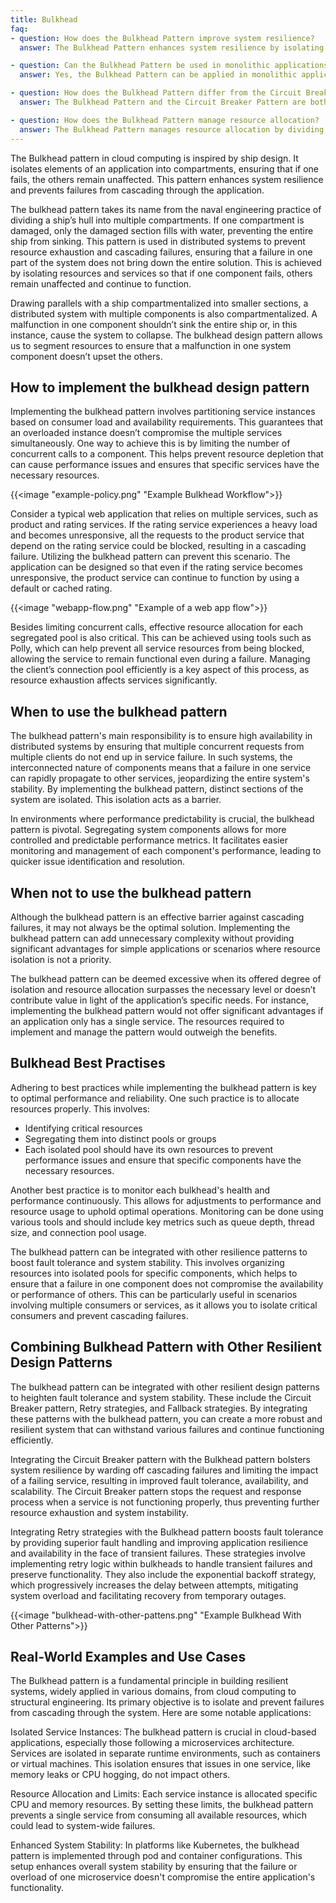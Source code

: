 ```yaml
---
title: Bulkhead
faq:
- question: How does the Bulkhead Pattern improve system resilience?
  answer: The Bulkhead Pattern enhances system resilience by isolating different parts of a system into separate areas or 'bulkheads'. This isolation ensures that if one part of the system fails or becomes overloaded, it doesn't cause a cascade of failures in other parts. By compartmentalizing the system, the Bulkhead Pattern helps maintain overall system stability and prevents localized issues from escalating into major outages.

- question: Can the Bulkhead Pattern be used in monolithic applications?
  answer: Yes, the Bulkhead Pattern can be applied in monolithic applications. Even though it is more commonly associated with microservices and distributed systems, the principle of isolating different components or functionalities can also be beneficial in a monolithic architecture. In such applications, it can help segregate different functional areas, manage resource allocation effectively, and prevent issues in one area from impacting the entire application.

- question: How does the Bulkhead Pattern differ from the Circuit Breaker Pattern?
  answer: The Bulkhead Pattern and the Circuit Breaker Pattern are both used to build resilient systems, but they address different aspects of resilience. The Bulkhead Pattern isolates parts of a system to prevent failures from affecting the entire system. In contrast, the Circuit Breaker Pattern is designed to prevent a system from repeatedly trying to execute an operation likely to fail. It 'trips' like an electrical circuit breaker to stop further attempts and allow the system to recover. While the Bulkhead Pattern is about compartmentalization, the Circuit Breaker Pattern is about failure detection and recovery.

- question: How does the Bulkhead Pattern manage resource allocation?
  answer: The Bulkhead Pattern manages resource allocation by dividing the system into isolated sections, each with its own set of resources. This division ensures that a high demand or failure in one section doesn't deplete resources for other system parts. It's particularly useful in scenarios where resources are limited, such as in cloud environments or containerized services, as it helps maintain a balanced distribution of resources and prevents one part of the system from monopolizing them.
---
```


The Bulkhead pattern in cloud computing is inspired by ship design. It isolates elements of an application into compartments, ensuring that if one fails, the others remain unaffected. This pattern enhances system resilience and prevents failures from cascading through the application.

<!--more-->

The bulkhead pattern takes its name from the naval engineering practice of dividing a ship’s hull into multiple compartments. If one compartment is damaged, only the damaged section fills with water, preventing the entire ship from sinking. This pattern is used in distributed systems to prevent resource exhaustion and cascading failures, ensuring that a failure in one part of the system does not bring down the entire solution. This is achieved by isolating resources and services so that if one component fails, others remain unaffected and continue to function.

Drawing parallels with a ship compartmentalized into smaller sections, a distributed system with multiple components is also compartmentalized. A malfunction in one component shouldn’t sink the entire ship or, in this instance, cause the system to collapse. The bulkhead design pattern allows us to segment resources to ensure that a malfunction in one system component doesn’t upset the others.

## How to implement the bulkhead design pattern

Implementing the bulkhead pattern involves partitioning service instances based on consumer load and availability requirements. This guarantees that an overloaded instance doesn’t compromise the multiple services simultaneously. One way to achieve this is by limiting the number of concurrent calls to a component. This helps prevent resource depletion that can cause performance issues and ensures that specific services have the necessary resources.

{{<image "example-policy.png" "Example Bulkhead Workflow">}}

Consider a typical web application that relies on multiple services, such as product and rating services. If the rating service experiences a heavy load and becomes unresponsive, all the requests to the product service that depend on the rating service could be blocked, resulting in a cascading failure. Utilizing the bulkhead pattern can prevent this scenario. The application can be designed so that even if the rating service becomes unresponsive, the product service can continue to function by using a default or cached rating.

{{<image "webapp-flow.png" "Example of a web app flow">}}

Besides limiting concurrent calls, effective resource allocation for each segregated pool is also critical. This can be achieved using tools such as Polly, which can help prevent all service resources from being blocked, allowing the service to remain functional even during a failure. Managing the client’s connection pool efficiently is a key aspect of this process, as resource exhaustion affects services significantly.

## When to use the bulkhead pattern

The bulkhead pattern's main responsibility is to ensure high availability in distributed systems by ensuring that multiple concurrent requests from multiple clients do not end up in service failure. In such systems, the interconnected nature of components means that a failure in one service can rapidly propagate to other services, jeopardizing the entire system's stability. By implementing the bulkhead pattern, distinct sections of the system are isolated. This isolation acts as a barrier.

In environments where performance predictability is crucial, the bulkhead pattern is pivotal. Segregating system components allows for more controlled and predictable performance metrics.  It facilitates easier monitoring and management of each component's performance, leading to quicker issue identification and resolution.

## When not to use the bulkhead pattern

Although the bulkhead pattern is an effective barrier against cascading failures, it may not always be the optimal solution. Implementing the bulkhead pattern can add unnecessary complexity without providing significant advantages for simple applications or scenarios where resource isolation is not a priority.

The bulkhead pattern can be deemed excessive when its offered degree of isolation and resource allocation surpasses the necessary level or doesn’t contribute value in light of the application’s specific needs. For instance, implementing the bulkhead pattern would not offer significant advantages if an application only has a single service. The resources required to implement and manage the pattern would outweigh the benefits.

## Bulkhead Best Practises

Adhering to best practices while implementing the bulkhead pattern is key to optimal performance and reliability. One such practice is to allocate resources properly. This involves:

- Identifying critical resources
- Segregating them into distinct pools or groups
- Each isolated pool should have its own resources to prevent performance issues and ensure that specific components have the necessary resources.

Another best practice is to monitor each bulkhead's health and performance continuously. This allows for adjustments to performance and resource usage to uphold optimal operations. Monitoring can be done using various tools and should include key metrics such as queue depth, thread size, and connection pool usage.

The bulkhead pattern can be integrated with other resilience patterns to boost fault tolerance and system stability. This involves organizing resources into isolated pools for specific components, which helps to ensure that a failure in one component does not compromise the availability or performance of others. This can be particularly useful in scenarios involving multiple consumers or services, as it allows you to isolate critical consumers and prevent cascading failures.

## Combining Bulkhead Pattern with Other Resilient Design Patterns

The bulkhead pattern can be integrated with other resilient design patterns to heighten fault tolerance and system stability. These include the Circuit Breaker pattern, Retry strategies, and Fallback strategies. By integrating these patterns with the bulkhead pattern, you can create a more robust and resilient system that can withstand various failures and continue functioning efficiently.

Integrating the Circuit Breaker pattern with the Bulkhead pattern bolsters system resilience by warding off cascading failures and limiting the impact of a failing service, resulting in improved fault tolerance, availability, and scalability. The Circuit Breaker pattern stops the request and response process when a service is not functioning properly, thus preventing further resource exhaustion and system instability.

Integrating Retry strategies with the Bulkhead pattern boosts fault tolerance by providing superior fault handling and improving application resilience and availability in the face of transient failures. These strategies involve implementing retry logic within bulkheads to handle transient failures and preserve functionality. They also include the exponential backoff strategy, which progressively increases the delay between attempts, mitigating system overload and facilitating recovery from temporary outages.

{{<image "bulkhead-with-other-pattens.png" "Example Bulkhead With Other Patterns">}}

## Real-World Examples and Use Cases

The Bulkhead pattern is a fundamental principle in building resilient systems, widely applied in various domains, from cloud computing to structural engineering. Its primary objective is to isolate and prevent failures from cascading through the system. Here are some notable applications:

Isolated Service Instances: The bulkhead pattern is crucial in cloud-based applications, especially those following a microservices architecture. Services are isolated in separate runtime environments, such as containers or virtual machines. This isolation ensures that issues in one service, like memory leaks or CPU hogging, do not impact others.

Resource Allocation and Limits: Each service instance is allocated specific CPU and memory resources. By setting these limits, the bulkhead pattern prevents a single service from consuming all available resources, which could lead to system-wide failures.

Enhanced System Stability: In platforms like Kubernetes, the bulkhead pattern is implemented through pod and container configurations. This setup enhances overall system stability by ensuring that the failure or overload of one microservice doesn't compromise the entire application's functionality.
